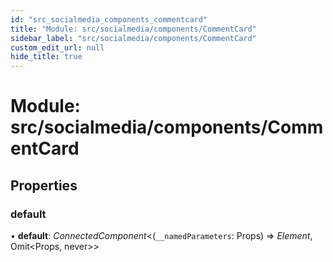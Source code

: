 ```yaml
---
id: "src_socialmedia_components_commentcard"
title: "Module: src/socialmedia/components/CommentCard"
sidebar_label: "src/socialmedia/components/CommentCard"
custom_edit_url: null
hide_title: true
---
```


# Module: src/socialmedia/components/CommentCard

## Properties

### default

• **default**: *ConnectedComponent*<(`__namedParameters`: Props) => *Element*, Omit<Props, never\>\>

